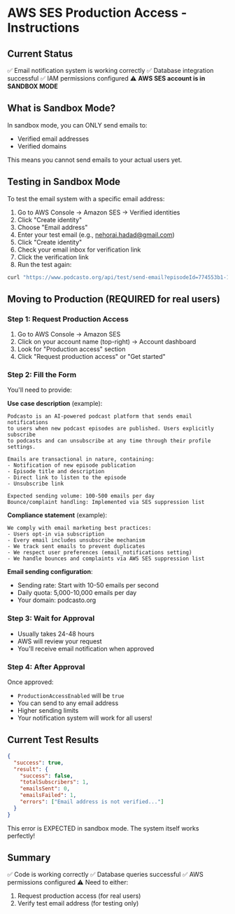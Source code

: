 # AWS SES Production Access - Instructions

## Current Status
✅ Email notification system is working correctly
✅ Database integration successful
✅ IAM permissions configured
⚠️  **AWS SES account is in SANDBOX MODE**

## What is Sandbox Mode?
In sandbox mode, you can ONLY send emails to:
- Verified email addresses
- Verified domains

This means you cannot send emails to your actual users yet.

## Testing in Sandbox Mode
To test the email system with a specific email address:

1. Go to AWS Console → Amazon SES → Verified identities
2. Click "Create identity"
3. Choose "Email address"
4. Enter your test email (e.g., nehorai.hadad@gmail.com)
5. Click "Create identity"
6. Check your email inbox for verification link
7. Click the verification link
8. Run the test again:
```bash
curl "https://www.podcasto.org/api/test/send-email?episodeId=774553b1-1582-4beb-9aa7-06abc0fd4157&secret=YOUR_CRON_SECRET"
```

## Moving to Production (REQUIRED for real users)

### Step 1: Request Production Access
1. Go to AWS Console → Amazon SES
2. Click on your account name (top-right) → Account dashboard
3. Look for "Production access" section
4. Click "Request production access" or "Get started"

### Step 2: Fill the Form
You'll need to provide:

**Use case description** (example):
```
Podcasto is an AI-powered podcast platform that sends email notifications
to users when new podcast episodes are published. Users explicitly subscribe
to podcasts and can unsubscribe at any time through their profile settings.

Emails are transactional in nature, containing:
- Notification of new episode publication
- Episode title and description
- Direct link to listen to the episode
- Unsubscribe link

Expected sending volume: 100-500 emails per day
Bounce/complaint handling: Implemented via SES suppression list
```

**Compliance statement** (example):
```
We comply with email marketing best practices:
- Users opt-in via subscription
- Every email includes unsubscribe mechanism
- We track sent emails to prevent duplicates
- We respect user preferences (email_notifications setting)
- We handle bounces and complaints via AWS SES suppression list
```

**Email sending configuration**:
- Sending rate: Start with 10-50 emails per second
- Daily quota: 5,000-10,000 emails per day
- Your domain: podcasto.org

### Step 3: Wait for Approval
- Usually takes 24-48 hours
- AWS will review your request
- You'll receive email notification when approved

### Step 4: After Approval
Once approved:
- `ProductionAccessEnabled` will be `true`
- You can send to any email address
- Higher sending limits
- Your notification system will work for all users!

## Current Test Results
```json
{
  "success": true,
  "result": {
    "success": false,
    "totalSubscribers": 1,
    "emailsSent": 0,
    "emailsFailed": 1,
    "errors": ["Email address is not verified..."]
  }
}
```

This error is EXPECTED in sandbox mode. The system itself works perfectly!

## Summary
✅ Code is working correctly
✅ Database queries successful
✅ AWS permissions configured
⚠️  Need to either:
   1. Request production access (for real users)
   2. Verify test email address (for testing only)

